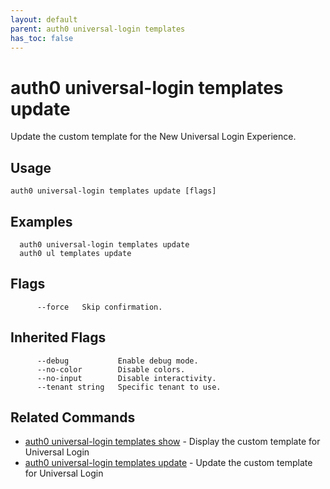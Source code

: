 ```yaml
---
layout: default
parent: auth0 universal-login templates
has_toc: false
---
```

# auth0 universal-login templates update

Update the custom template for the New Universal Login Experience.

## Usage
```
auth0 universal-login templates update [flags]
```

## Examples

```
  auth0 universal-login templates update
  auth0 ul templates update
```


## Flags

```
      --force   Skip confirmation.
```


## Inherited Flags

```
      --debug           Enable debug mode.
      --no-color        Disable colors.
      --no-input        Disable interactivity.
      --tenant string   Specific tenant to use.
```


## Related Commands

- [auth0 universal-login templates show](auth0_universal-login_templates_show.md) - Display the custom template for Universal Login
- [auth0 universal-login templates update](auth0_universal-login_templates_update.md) - Update the custom template for Universal Login


